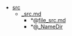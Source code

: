 - <a href = "E:\Node_projects\Node_Way\NBase\_Md\_Index\__Far\_Java\Part_I\src\cat.src\dir.src.md">src</a>
    - <a href = "E:\Node_projects\Node_Way\NBase\_Md\_Index\__Far\_Java\Part_I\src\_src.md">_src.md</a>
        - *@[file_src.md](file_src.md)
        - *@[_NameDir](NameDir/_NameDir.md)

